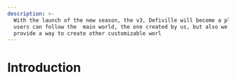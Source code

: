 ```yaml
---
description: >-
  With the launch of the new season, the v3, Defiville will become a place where
  users can follow the  main world, the one created by us, but also we will
  provide a way to create other customizable worl
---
```


# Introduction


